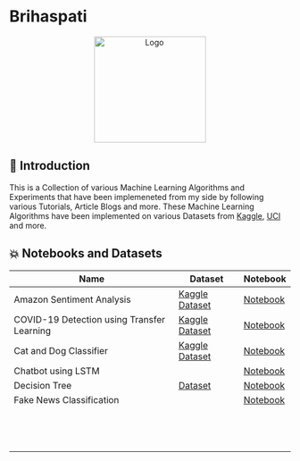# Brihaspati

<p align="center">
  <a href="https://github.com/HarshCasper/Brihaspati">
    <img src="https://cdn.pixabay.com/photo/2016/08/30/03/06/jupiter-1629708_960_720.png" alt="Logo" width="200" height="190">
  </a>
  
 ## 📌 Introduction

This is a Collection of various Machine Learning Algorithms and Experiments that have been implemeneted from my side by following various Tutorials, Article Blogs and more. 
These Machine Learning Algorithms have been implemented on various Datasets from [Kaggle](https://www.kaggle.com/), [UCI](https://archive.ics.uci.edu/) and more. 

## 💥 Notebooks and Datasets 

| Name  | Dataset  |  Notebook |
|---|---|---|
| Amazon Sentiment Analysis | [Kaggle Dataset](https://www.kaggle.com/bittlingmayer/amazonreviews/notebooks) | [Notebook](https://github.com/HarshCasper/Brihaspati/tree/master/Amazon%20Sentiment%20Analysis)  |
| COVID-19 Detection using Transfer Learning  | [Kaggle Dataset](https://github.com/ieee8023/covid-chestxray-dataset)  | [Notebook](https://github.com/HarshCasper/Brihaspati/tree/master/COVID-19)  |
| Cat and Dog Classifier  | [Kaggle Dataset](https://www.kaggle.com/c/dogs-vs-cats)  | [Notebook](https://github.com/HarshCasper/Brihaspati/tree/master/Cat%20and%20Dog%20Classifer)  |
| Chatbot using LSTM  |   | [Notebook](https://github.com/HarshCasper/Brihaspati/tree/master/Chatbot%20using%20LSTM)  |
| Decision Tree  | [Dataset](https://github.com/HarshCasper/Brihaspati/tree/master/Decision%20Tree)  | [Notebook](https://github.com/HarshCasper/Brihaspati/tree/master/Decision%20Tree)   |
| Fake News Classification  |   | [Notebook](https://github.com/HarshCasper/Brihaspati/tree/master/Fake%20News%20Analysis)  |
|   |   |   |
|   |   |   |
|   |   |   |
|   |   |   |
|   |   |   |
|   |   |   |
|   |   |   |
|   |   |   |
|   |   |   |
|   |   |   |
|   |   |   |
|   |   |   |
|   |   |   |
